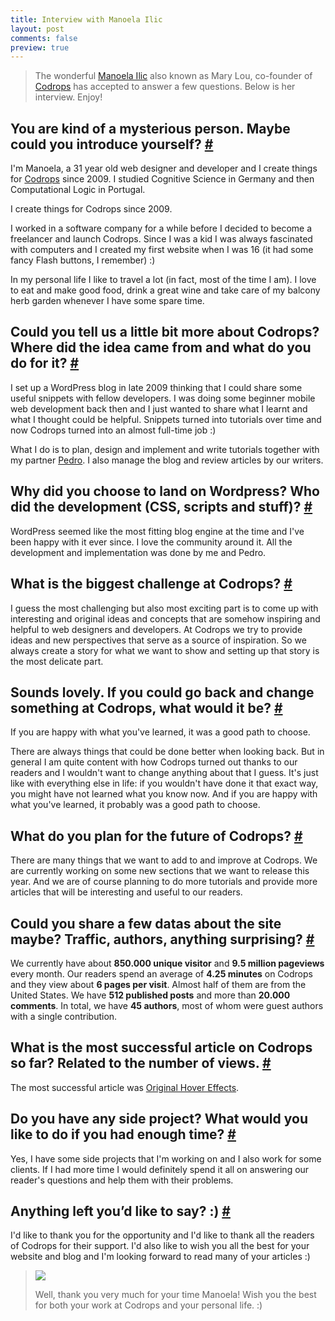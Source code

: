 ```yaml
---
title: Interview with Manoela Ilic
layout: post
comments: false
preview: true
---
```


<section>
<blockquote><p>The wonderful <a href="https://twitter.com/crnacura">Manoela Ilic</a> also known as Mary Lou, co-founder of <a href="http://tympanus.net/codrops/">Codrops</a> has accepted to answer a few questions. Below is her interview. Enjoy!</p></blockquote>
</section>
<section id="introduction">
<h2 class="h4"><span class="fontawesome-comments icon-left"></span>You are kind of a mysterious person. Maybe could you introduce yourself? <a href="#introduction" class="section-anchor">#</a></h2>
<p>I'm Manoela, a 31 year old web designer and developer and I create things for <a href="http://tympanus.net/codrops/">Codrops</a> since 2009. I studied Cognitive Science in Germany and then Computational Logic in Portugal.</p>
<p class="pull-quote--right">I create things for Codrops since 2009.</p>
<p>I worked in a software company for a while before I decided to become a freelancer and launch Codrops. Since I was a kid I was always fascinated with computers and I created my first website when I was 16 (it had some fancy Flash buttons, I remember) :)</p>
<p>In my personal life I like to travel a lot (in fact, most of the time I am). I love to eat and make good food, drink a great wine and take care of my balcony herb garden whenever I have some spare time.</p>
</section>
<section id="codrops">
<h2 class="h4"><span class="fontawesome-comments icon-left"></span>Could you tell us a little bit more about Codrops? Where did the idea came from and what do you do for it? <a href="#codrops" class="section-anchor">#</a></h2>
<p>I set up a WordPress blog in late 2009 thinking that I could share some useful snippets with fellow developers. I was doing some beginner mobile web development back then and I just wanted to share what I learnt and what I thought could be helpful. Snippets turned into tutorials over time and now Codrops turned into an almost full-time job :)  </p>
<p>What I do is to plan, design and implement and write tutorials together with my partner <a href="https://twitter.com/o_telho">Pedro</a>. I also manage the blog and review articles by our writers.</p>
</section>
<section id="why-wordpress">
<h2 class="h4"><span class="fontawesome-comments icon-left"></span>Why did you choose to land on Wordpress? Who did the development (CSS, scripts and stuff)? <a href="#why-wordpress" class="section-anchor">#</a></h2>
<p>WordPress seemed like the most fitting blog engine at the time and I've been happy with it ever since. I love the community around it. 
All the development and implementation was done by me and Pedro.</p>
</section>
<section id="biggest-challenge">
<h2 class="h4"><span class="fontawesome-comments icon-left"></span>What is the biggest challenge at Codrops? <a href="#biggest-challenge" class="section-anchor">#</a></h2>
<p>I guess the most challenging but also most exciting part is to come up with interesting and original ideas and concepts that are somehow inspiring and helpful to web designers and developers. At Codrops we try to provide ideas and new perspectives that serve as a source of inspiration. So we always create a story for what we want to show and setting up that story is the most delicate part. </p>
</section>
<section id="change-something">
<h2 class="h4"><span class="fontawesome-comments icon-left"></span>Sounds lovely. If you could go back and change something at Codrops, what would it be? <a href="#change-something" class="section-anchor">#</a></h2>
<p class="pull-quote--right">If you are happy with what you've learned, it was a good path to choose.</p>
<p>There are always things that could be done better when looking back. But in general I am quite content with how Codrops turned out thanks to our readers and I wouldn't want to change anything about that I guess. It's just like with everything else in life: if you wouldn't have done it that exact way, you might have not learned what you know now. And if you are happy with what you've learned, it probably was a good path to choose. </p>
</section>
<section id="future-of-codrops">
<h2 class="h4"><span class="fontawesome-comments icon-left"></span>What do you plan for the future of Codrops? <a href="#future-of-codrops" class="section-anchor">#</a></h2>
<p>There are many things that we want to add to and improve at Codrops. We are currently working on some new sections that we want to release this year. And we are of course planning to do more tutorials and provide more articles that will be interesting and useful to our readers.</p>
</section>
<section id="data">
<h2 class="h4"><span class="fontawesome-comments icon-left"></span>Could you share a few datas about the site maybe? Traffic, authors, anything surprising? <a href="#data" class="section-anchor">#</a></h2>
<p>We currently have about <strong>850.000 unique visitor</strong> and <strong>9.5 million pageviews</strong> every month. Our readers spend an average of <strong>4.25 minutes</strong> on Codrops and they view about <strong>6 pages per visit</strong>. Almost half of them are from the United States. We have <strong>512 published posts</strong> and more than <strong>20.000 comments</strong>. In total, we have <strong>45 authors</strong>, most of whom were guest authors with a single contribution. </p>
</section>
<section id="best-codrops-article">
<h2 class="h4"><span class="fontawesome-comments icon-left"></span>What is the most successful article on Codrops so far? Related to the number of views. <a href="#best-codrops-article" class="section-anchor">#</a></h2>
<p>The most successful article was <a href="http://tympanus.net/codrops/2011/11/02/original-hover-effects-with-css3/">Original Hover Effects</a>.</p>
</section>
<section id="side-projects">
<h2 class="h4"><span class="fontawesome-comments icon-left"></span>Do you have any side project? What would you like to do if you had enough time? <a href="#side-projects" class="section-anchor">#</a></h2>
<p>Yes, I have some side projects that I'm working on and I also work for some clients. If I had more time I would definitely spend it all on answering our reader's questions and help them with their problems. </p>
</section>
<section id="final-words">
<h2 class="h4"><span class="fontawesome-comments icon-left"></span>Anything left you’d like to say? :) <a href="#final-words" class="section-anchor">#</a></h2>
<p>I'd like to thank you for the opportunity and I'd like to thank all the readers of Codrops for their support. I'd also like to wish you all the best for your website and blog and I'm looking forward to read many of your articles :)</p>
<blockquote class="clearfix">
	<img class="pull-image--left" src="http://www.gravatar.com/avatar/a35237134b23b6eb90c58d71c82c6464?s=200">
	<p>Well, thank you very much for your time Manoela! Wish you the best for both your work at Codrops and your personal life. :)</p>
</blockquote>
</section>
